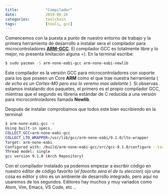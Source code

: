 ```yaml
---
title:            "Compilador"
date:             2019-06-26
categories:       toolchain
tags:             [tools, gcc]
---
```


Comencemos con la puesta a punto de nuestro entorno de trabajo y la primera herramienta de desarrollo a instalar sera el compilador para microcontroladores [**ARM-GCC**][4]. El compilador GCC es totalmente libre y lo mejor, no presenta limitación alguna =). En la terminal escribe:

```bash
$ sudo pacman -S arm-none-eabi-gcc arm-none-eabi-newlib
```

Este compilador es la versión GCC para microcontroladores con soporte para los que poseen un Core **ARM** como el que trae nuestra herramienta ( _de echo es un Cortex-M0 pero eso lo veremo mas adelante_ ). Si observas estamos instalando dos paquetes, el primero es el propio compilador GCC, mientras que el segundo es librería estándar de C reducida a una versión para microcontroladores llamada **Newlib**. 

Después de instalar comprobamos que todos este bien escribiendo en la terminal:

```bash
$ arm-none-eabi-gcc -v
Using built-in specs.
COLLECT_GCC=arm-none-eabi-gcc
COLLECT_LTO_WRAPPER=/usr/lib/gcc/arm-none-eabi/9.1.0/lto-wrapper
Target: arm-none-eabi
Configured with: /build/arm-none-eabi-gcc/src/gcc-9.1.0/configure --target=arm-none-eabi --prefix=/usr --with-sysroot=/usr/arm-none-eabi --with-native-system-header-dir=/include --libexecdir=/usr/lib --enable-languages=c,c++ --enable-plugins --disable-decimal-float --disable-libffi --disable-libgomp --disable-libmudflap --disable-libquadmath --disable-libssp --disable-libstdcxx-pch --disable-nls --disable-shared --disable-threads --disable-tls --with-gnu-as --with-gnu-ld --with-system-zlib --with-newlib --with-headers=/usr/arm-none-eabi/include --with-python-dir=share/gcc-arm-none-eabi --with-gmp --with-mpfr --with-mpc --with-isl --with-libelf --enable-gnu-indirect-function --with-host-libstdcxx='-static-libgcc -Wl,-Bstatic,-lstdc++,-Bdynamic -lm' --with-pkgversion='Arch Repository' --with-bugurl=https://bugs.archlinux.org/ --with-multilib-list=rmprofile
Thread model: single
gcc version 9.1.0 (Arch Repository)
```

Con el compilador instalado ya podemos empezar a escribir código en nuestro editor de código favorito (_el favorito sera el de tu eleccion_) ojo una cosa es editor y otro es un ambiente de desarrollo integrado, pero aquí no usaremos de los segundos. Editores hay muchos y muy variados como Atom, Vim, Emacs, VS Code, etc ..


[1]: https://ww.st.com
[2]: https://www.archlinux.org
[3]: https://www.st.com/content/st_com/en/products/evaluation-tools/product-evaluation-tools/mcu-mpu-eval-tools/stm32-mcu-mpu-eval-tools/stm32-nucleo-boards/nucleo-f072rb.html 
[4]: https://developer.arm.com/tools-and-software/open-source-software/developer-tools/gnu-toolchain/gnu-rm

